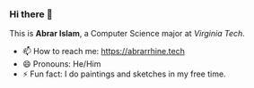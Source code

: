 ### Hi there 👋
This is **Abrar Islam**, a Computer Science major at *Virginia Tech*. 
- 📫 How to reach me: https://abrarrhine.tech 
- 😄 Pronouns: He/Him
- ⚡ Fun fact: I do paintings and sketches in my free time. 
